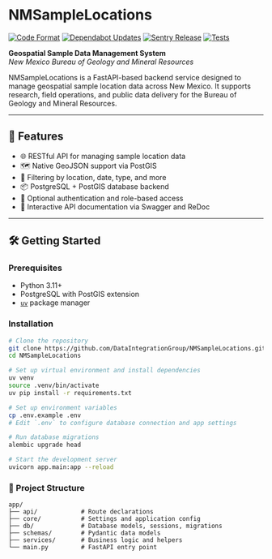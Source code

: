 # NMSampleLocations

[![Code Format](https://github.com/DataIntegrationGroup/NMSampleLocations/actions/workflows/format_code.yml/badge.svg)](https://github.com/DataIntegrationGroup/NMSampleLocations/actions/workflows/format_code.yml)
[![Dependabot Updates](https://github.com/DataIntegrationGroup/NMSampleLocations/actions/workflows/dependabot/dependabot-updates/badge.svg)](https://github.com/DataIntegrationGroup/NMSampleLocations/actions/workflows/dependabot/dependabot-updates)
[![Sentry Release](https://github.com/DataIntegrationGroup/NMSampleLocations/actions/workflows/release.yml/badge.svg)](https://github.com/DataIntegrationGroup/NMSampleLocations/actions/workflows/release.yml)
[![Tests](https://github.com/DataIntegrationGroup/NMSampleLocations/actions/workflows/tests.yml/badge.svg)](https://github.com/DataIntegrationGroup/NMSampleLocations/actions/workflows/tests.yml)

**Geospatial Sample Data Management System**  
_New Mexico Bureau of Geology and Mineral Resources_

NMSampleLocations is a FastAPI-based backend service designed to manage geospatial sample location data across New Mexico. It supports research, field operations, and public data delivery for the Bureau of Geology and Mineral Resources.

---

## 🚀 Features

- 🌐 RESTful API for managing sample location data
- 🗺️ Native GeoJSON support via PostGIS
- 🔎 Filtering by location, date, type, and more
- 📦 PostgreSQL + PostGIS database backend
- 🔐 Optional authentication and role-based access
- 🧾 Interactive API documentation via Swagger and ReDoc

---

## 🛠️ Getting Started

### Prerequisites

- Python 3.11+
- PostgreSQL with PostGIS extension
- [`uv`](https://github.com/astral-sh/uv) package manager

### Installation

```bash
# Clone the repository
git clone https://github.com/DataIntegrationGroup/NMSampleLocations.git
cd NMSampleLocations

# Set up virtual environment and install dependencies
uv venv
source .venv/bin/activate
uv pip install -r requirements.txt

# Set up environment variables
cp .env.example .env
# Edit `.env` to configure database connection and app settings

# Run database migrations
alembic upgrade head  

# Start the development server
uvicorn app.main:app --reload
```

### 🧭 Project Structure
```text
app/
├── api/            # Route declarations
├── core/           # Settings and application config
├── db/             # Database models, sessions, migrations
├── schemas/        # Pydantic data models
├── services/       # Business logic and helpers
└── main.py         # FastAPI entry point
```
